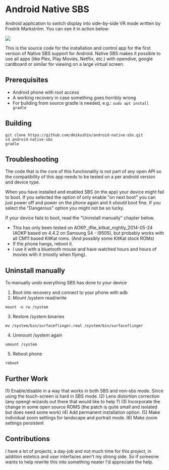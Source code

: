 # Android Native SBS

Android application to switch display into side-by-side VR mode written by Fredrik Markström.
You can see it in action below:

[![](http://img.youtube.com/vi/74F7AbyVFl0/0.jpg)](http://www.youtube.com/watch?v=74F7AbyVFl0)

This is the source code for the installation and control app for the first version of
Native SBS support for Android. Native SBS makes it possible to use all apps (like Plex,
Play Movies, Netflix, etc.) with opendive, google cardboard or similar for viewing on a large
virtual screen.

## Prerequisites

- Android phone with root access
- A working recovery in case something goes horribly wrong
- For building from source gradle is needed, e.g.: `sudo apt install gradle`

## Building

```
git clone https://github.com/dmikushin/android-native-sbs.git
cd android-native-sbs
gradle
```

## Troubleshooting

The code that is the core of this functionality is not part of any open API so the compatibility
of this app needs to be tested on a per android version and device type.

When you have installed and enabled SBS (in the app) your device might fail to boot. If you
selected the option of only enable "on next boot" you can just power off and power on the phone
again and it *should* boot fine. If you select the "Dangerous" option you might not be so lucky.

If your device fails to boot, read the "Uninstall manually" chapter below.

- This has only been tested on AOKP_jflte_kitkat_nightly_2014-05-24 (AOKP based on 4.4.2 on Samsung
  S4 - I9505), but probably works with all CM11 based KitKat roms. (And possibly some KitKat stock
  ROMs)
- If the phone hangs, reboot it.
- I use it with a bluetooth mouse and have watched hours and hours of movies with it (mostly when flying).

## Uninstall manually

To manually undo everything SBS has done to your device

1) Boot into recovery and connect to your phone with adb
2) Mount /system read/write

```
mount -o rw /system
```

3) Restore /system binaries

```
mv /system/bin/surfaceflinger.real /system/bin/surfaceflinger
```

4) Unmount /system again
   
```
umount /system
```
   
5) Reboot phone

```   
reboot
```

## Further Work

I1) Enable/disable in a way that works in both SBS and non-sbs mode. Since using the touch-screen is hard in SBS mode.
I2) Lens distortion correction (any opengl-wizards out there that would like to help ?)
I3) Incorporate the change in some open source ROMS (the patch is quite small and isolated but does need some work)
I4) Add permanent installation option.
I5) Make individual zoom settings for landscape and portrait mode.
I6) Make zoom settings persistent

## Contributions

I have a lot of projects, a day-job and not much time for this project, in addition estetics and user interfaces aren't my 
strong side. So if someone wants to help rewrite this into something neater I'd appreciate the help.

